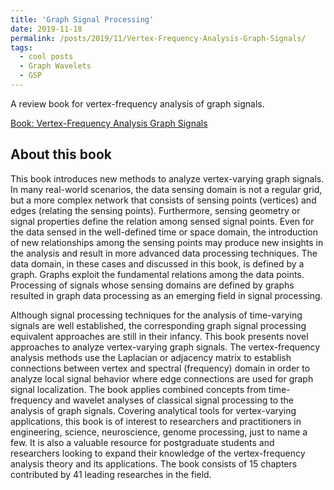 ```yaml
---
title: 'Graph Signal Processing'
date: 2019-11-18
permalink: /posts/2019/11/Vertex-Frequency-Analysis-Graph-Signals/
tags:
  - cool posts
  - Graph Wavelets
  - GSP
---
```


A review book for vertex-frequency analysis of graph signals.

[Book: Vertex-Frequency Analysis Graph Signals](https://www.springer.com/gp/book/9783030035730)

About this book
------
This book introduces new methods to analyze vertex-varying graph signals. In many real-world scenarios, the data sensing domain is not a regular grid, but a more complex network that consists of sensing points (vertices) and edges  (relating the sensing points). Furthermore, sensing geometry or signal properties define the relation among sensed signal points. Even for the data sensed in the well-defined time or space domain, the introduction of new relationships among the sensing points may produce new insights in the analysis and result in more advanced data processing techniques. The data domain, in these cases and discussed in this book, is defined by a graph. Graphs exploit the fundamental relations among the data points. Processing of signals whose sensing domains are defined by graphs resulted in graph data processing as an emerging field in signal processing.

Although signal processing techniques for the analysis of time-varying signals are well established, the corresponding graph signal processing equivalent approaches are still in their infancy. This book presents novel approaches to analyze vertex-varying graph signals. The vertex-frequency analysis methods use the Laplacian or adjacency matrix to establish connections between vertex and spectral (frequency) domain in order to analyze local signal behavior where edge connections are used for graph signal localization. The book applies combined concepts from time-frequency and wavelet analyses of classical signal processing to the analysis of graph signals.
Covering analytical tools for vertex-varying applications, this book is of interest to researchers and practitioners in engineering, science, neuroscience, genome processing, just to name a few. It is also a valuable resource for postgraduate students and researchers looking to expand their knowledge of the vertex-frequency analysis theory and its applications.
The book consists of 15 chapters contributed by 41 leading researches in the field.
